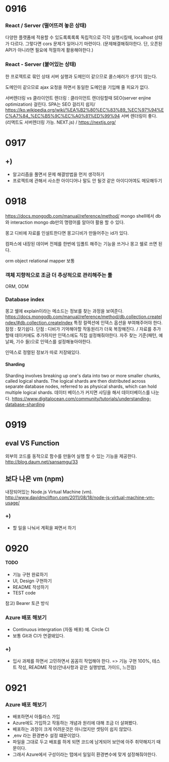 # 0916
### React / Server (떨어뜨려 놓은 상태)
다양한 플랫폼에 적용할 수 있도록록록록
독립적으로 각각 실행시킬때, localhost 상태가 다르다. 그렇다면 cors 문제가 일어나기 마련이다. (문제해결해줘야한다. 단, 오픈된 API가 아니라면 필요에 적절하게 활용해야한다.)

### React - Server (붙어있는 상태)
한 프로젝트로 묶인 상태
서버 실행과 도메인이 같으므로 콜스에러가 생기지 않는다.

도메인이 같으므로 ajax 요청을 하면서 동일한 도메인을 기입해 줄 피요가 없다.

서버렌더링 vs 클라이언트 렌더링
: 클라이언트 렌더링할때 SEO(server enjine optimization) 걸린다.
SPA는 SEO 걸리지 쉽지/ https://ko.wikipedia.org/wiki/%EA%B2%80%EC%83%89_%EC%97%94%EC%A7%84_%EC%B5%9C%EC%A0%81%ED%99%94
서버 렌더링이 좋다. (리액트도 서버렌더링 가능. NEXT.js) / https://nextjs.org/

# 0917
## +) 
- 알고리즘을 풀면서 문제 해결방법을 먼저 생각하기
- 프로젝트에 관해서 사소한 아이디어나 말도 안 될것 같은 아이디어여도 메모해두기

# 0918
https://docs.mongodb.com/manual/reference/method/
mongo shell에서 db와 interaction
mongo db만의 명령어를 알아야 활용 할 수 있다.

몽고 디비에 자료를 인설트한다면 몽고디비가 만들어주는 id가 있다.

컴파스에 내장된 데이버 전체를 한번에 임폴트 해주는 기능을 쓰거나 몽고 쉘로 쓰면 된다.

orm object relational mapper
보통 

### 객체 지향적으로 조금 더 추상적으로 관리해주는 툴
ORM, ODM

### Database index
몽고 쉘에 explain이라는 메소드는 정보를 찾는 과정을 보여준다.
https://docs.mongodb.com/manual/reference/method/db.collection.createIndex/#db.collection.createIndex
특정 컬렉션에 인덱스 옵션을 부여해주어야 한다.
잠정 : 찾기쉽다.
단점 : 디비가 기억해야할 작동원리가 더욱 복장해진다. / 자료를 추가할때 데이커에도 추가하지만 인덱스에도 직접 설정해줘야한다.
자주 찾는 기준(패턴, 예 날짜, 기수 들)으로 인덱스를 설정해놓아야한다.

인덱스로 정렬된 정보가 따로 저장돼있다.

#### Sharding
Sharding involves breaking up one's data into two or more smaller chunks, called logical shards. The logical shards are then distributed across separate database nodes, referred to as physical shards, which can hold multiple logical shards.
데이터 베이스가 커지면 샤딩을 해서 데이터베이스를 나눈다.
https://www.digitalocean.com/community/tutorials/understanding-database-sharding

# 0919
## eval VS Function
 외부의 코드를 동적으로 함수를 만들어 실행 할 수 있는 기능을 제공한다.
 http://blog.daum.net/sansamgu/33

## 보다 나은 vm (npm)
내장되어있는 Node.js Virtual Machine (vm).
http://www.davidmclifton.com/2011/08/18/node-js-virtual-machine-vm-usage/

### +)
- 할 일을 나눠서 계획을 짜면서 하기

# 0920
#### TODO
- 기능 구현 완료하기
- UI, Design 구현하기
- README 작성하기
- TEST code

참고) Bearer 토큰 방식
### Azure 배포 해보기
- Continuous intergration (자동 배포) 예. Circle CI
- 보통 Git과 CI가 연결돼있다.

### +)
- 입사 과제를 하면서 고민하면서 꼼꼼히 작업해야 한다.
=> 기능 구현 100%, 테스트 작성, README 작성(안내사항과 같은 실행방법, 가이드, 느낀점)

# 0921
### Azure 배포 해보기
- 배포하면서 아틀라스 가입
- Azure에도 가입하고 작동하는 개념과 원리에 대해 조금 더 살펴봤다.
- 배포하는 과정이 크게 어려운것은 아니었지만 셋팅이 쉽지 않았다.
- ,env 라는 환경변수 설정 떄문이었다.
- 파일을 그대로 두고 배포를 하게 되면 코드에 남게되어 보안에 아주 취약해지기 때문이다.
- 그래서 Azure에서 구성이라는 탭에서 일일히 환경변수에 맞게 설정해줘야한다.
